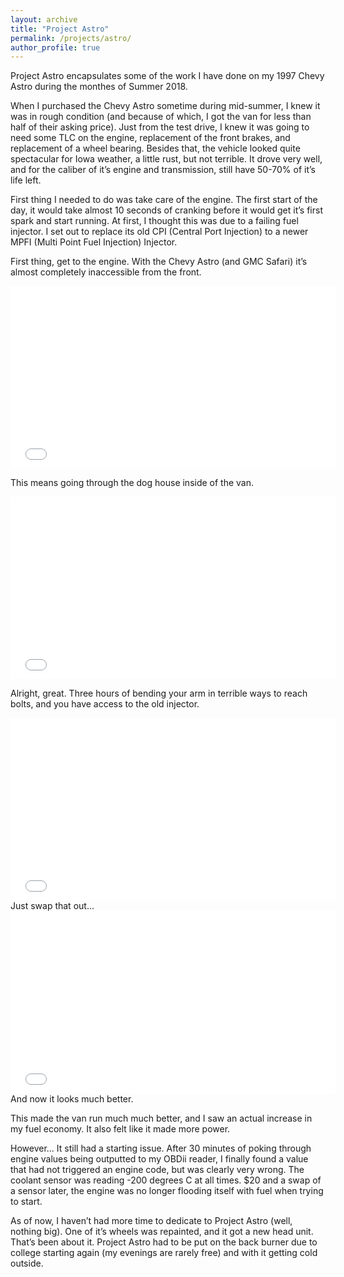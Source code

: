 ```yaml
---
layout: archive
title: "Project Astro"
permalink: /projects/astro/
author_profile: true
---
```



Project Astro encapsulates some of the work I have done on my 1997 Chevy Astro during the monthes of Summer 2018.

When I purchased the Chevy Astro sometime during mid-summer, I knew it was in rough condition (and because of which, I got the van for less than half of their asking price). Just from the test drive, I knew it was going to need some TLC on the engine, replacement of the front brakes, and replacement of a wheel bearing. Besides that, the vehicle looked quite spectacular for Iowa weather, a little rust, but not terrible. It drove very well, and for the caliber of it’s engine and transmission, still have 50-70% of it’s life left. 

First thing I needed to do was take care of the engine. The first start of the day, it would take
almost 10 seconds of cranking before it would get it’s first spark and start running. At first, I thought this was due to a failing fuel injector. I set out to replace its old CPI (Central Port Injection) to a newer MPFI (Multi Point Fuel Injection) Injector. 

First thing, get to the engine. With the Chevy Astro (and GMC Safari) it’s almost completely inaccessible from the front.

<iframe src="/images/astro1.png" width="520" height="292" style="border:none;"></iframe>

This means going through the dog house inside of the van.

<iframe src="/images/astro2.png" width="520" height="292" style="border:none;"></iframe>

Alright, great. Three hours of bending your arm in terrible ways to reach bolts, and you have access to the old injector.

<iframe src="/images/astro3.png" width="520" height="292" style="border:none;"></iframe>
Just swap that out...

<iframe src="/images/astro4.png" width="520" height="292" style="border:none;"></iframe>
And now it looks much better.

This made the van run much much better, and I saw an actual increase in my fuel economy. It also felt like it made more power.

However... It still had a starting issue. After 30 minutes of poking through engine values being outputted to my OBDii reader, I finally found a value that had not triggered an engine code,
but was clearly very wrong. The coolant sensor was reading -200 degrees C at all times. $20 and a swap of a sensor later, the engine was no longer flooding itself with fuel when trying to
start.

As of now, I haven’t had more time to dedicate to Project Astro (well, nothing big). One of it’s wheels was repainted, and it got a new head unit. That’s been about it. Project Astro had to be put on the back burner due to college starting again (my evenings are rarely free) and with it getting cold outside.